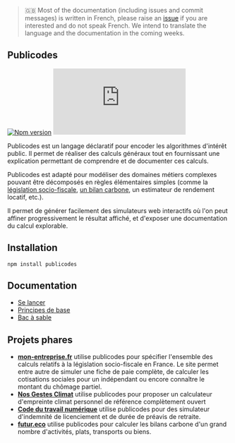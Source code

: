 > 🇬🇧 Most of the documentation (including issues and commit messages) is written in French, please raise an [issue](https://github.com/publicodes/publicodes/issues/new) if you are interested and do not speak French. We intend to translate the language and the documentation in the coming weeks.

## Publicodes

[![Npm version](https://img.shields.io/npm/v/publicodes)](https://www.npmjs.com/package/publicodes)
[![Matrix](https://img.shields.io/matrix/publicodes%3Amatrix.org)](https://app.element.io/#/room/#publicodes:matrix.org)

Publicodes est un langage déclaratif pour encoder les algorithmes d'intérêt
public. Il permet de réaliser des calculs généraux tout en fournissant une
explication permettant de comprendre et de documenter ces calculs.

Publicodes est adapté pour modéliser des domaines métiers complexes pouvant être
décomposés en règles élémentaires simples (comme la [législation socio-fiscale](https://github.com/betagouv/mon-entreprise/tree/master/modele-social/règles),
[un bilan carbone](https://github.com/laem/futureco-data/blob/master/co2.yaml),
un estimateur de rendement locatif, etc.).

Il permet de générer facilement des simulateurs web interactifs où l'on peut affiner
progressivement le résultat affiché, et d'exposer une documentation du calcul explorable.

## Installation

```
npm install publicodes
```

## Documentation

- [Se lancer](https://publi.codes/docs/tutoriel)
- [Principes de base](https://publi.codes/docs/principes-de-base)
- [Bac à sable](https://publi.codes/studio)

## Projets phares

- **[mon-entreprise.fr](https://mon-entreprise.urssaf.fr/simulateurs)** utilise publicodes
  pour spécifier l'ensemble des calculs relatifs à la législation socio-fiscale
  en France. Le site permet entre autre de simuler une fiche de paie complète,
  de calculer les cotisations sociales pour un indépendant ou encore connaître
  le montant du chômage partiel.
- **[Nos Gestes Climat](https://nosgestesclimat.fr)** utilise publicodes pour proposer un calculateur d'empreinte climat personnel de référence complètement ouvert
- **[Code du travail numérique](https://code.travail.gouv.fr)** utilise publicodes pour des simulateur d'indemnité de licenciement et de durée de préavis de retraite.
- **[futur.eco](https://futur.eco/)** utilise publicodes pour calculer les bilans
  carbone d'un grand nombre d'activités, plats, transports ou biens.
